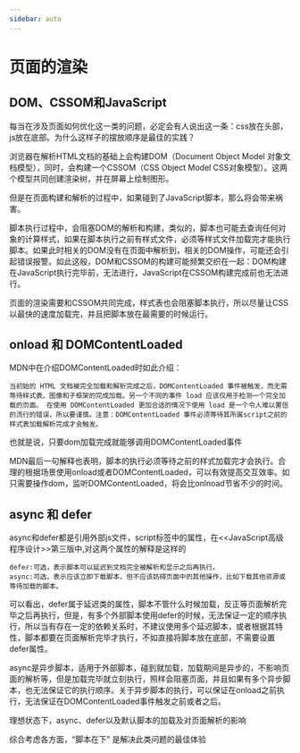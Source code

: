 ```yaml
---
sidebar: auto
---
```

# 页面的渲染

## DOM、CSSOM和JavaScript

每当在涉及页面如何优化这一类的问题，必定会有人说出这一条：css放在头部，js放在底部。为什么这样子的摆放顺序是最佳的实践？

浏览器在解析HTML文档的基础上会构建DOM（Document Object Model 对象文档模型），同时，会构建一个CSSOM（CSS Object Model CSS对象模型）。这两个模型共同创建渲染树，并在屏幕上绘制图形。

但是在页面构建和解析的过程中，如果碰到了JavaScript脚本，那么将会带来祸害。

<img-con src="/render.jpg"></img-con>

脚本执行过程中，会阻塞DOM的解析和构建，类似的，脚本也可能去查询任何对象的计算样式，如果在脚本执行之前有样式文件，必须等样式文件加载完才能执行脚本。如果此时相关的DOM没有在页面中解析到，相关的DOM操作，可能还会引起错误报警。如此这般，DOM和CSSOM的构建可能频繁交织在一起：DOM构建在JavaScript执行完毕前，无法进行，JavaScript在CSSOM构建完成前也无法进行。

页面的渲染需要和CSSOM共同完成，样式表也会阻塞脚本执行，所以尽量让CSS以最快的速度加载完，并且把脚本放在最需要的时候运行。

## onload 和 DOMContentLoaded

MDN中在介绍DOMContentLoaded时如此介绍：

    当初始的 HTML 文档被完全加载和解析完成之后，DOMContentLoaded 事件被触发，而无需等待样式表、图像和子框架的完成加载。另一个不同的事件 load 应该仅用于检测一个完全加载的页面。 在使用 DOMContentLoaded 更加合适的情况下使用 load 是一个令人难以置信的流行的错误，所以要谨慎。注意：DOMContentLoaded 事件必须等待其所属script之前的样式表加载解析完成才会触发。

也就是说，只要dom加载完成就能够调用DOMContentLoaded事件

<img-con src="/render1.jpg"></img-con>

MDN最后一句解释也表明，脚本的执行必须等待之前的样式加载完才会执行。合理的根据场景使用onload或者DOMContentLoaded，可以有效提高交互效率。如只需要操作dom，监听DOMContentLoaded，将会比onlnoad节省不少的时间。

## async 和 defer

async和defer都是引用外部js文件，script标签中的属性，在<<JavaScript高级程序设计>>第三版中,对这两个属性的解释是这样的

    defer:可选，表示脚本可以延迟到文档完全被解析和显示之后再执行。
    async:可选，表示应该立即下载脚本，但不应该妨碍页面中的其他操作，比如下载其他资源或等待加载的脚本。

可以看出，defer属于延迟类的属性，脚本不管什么时候加载，反正等页面解析完毕之后再执行，但是，有多个外部脚本使用defer的时候，无法保证一定的顺序执行，所以当有存在一定的依赖关系时，不建议使用多个延迟脚本，或者根据其特性，脚本都要在页面解析完毕才执行，不如直接将脚本放在底部，不需要设置defer属性。

async是异步脚本，适用于外部脚本，碰到就加载，加载期间是异步的，不影响页面的解析等，但是加载完毕就立刻执行，照样会阻塞页面，并且如果有多个异步脚本，也无法保证它的执行顺序。关于异步脚本的执行，可以保证在onload之前执行，无法保证在DOMContentLoaded事件触发之前或者之后。

理想状态下，async、defer以及默认脚本的加载及对页面解析的影响

<img-con src="/render2.jpg"></img-con>

综合考虑各方面，“脚本在下” 是解决此类问题的最佳体验